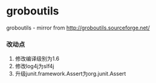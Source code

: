 # groboutils
groboutils - mirror from http://groboutils.sourceforge.net/


### 改动点
1. 修改编译级别为1.6
2. 修改log4j为slf4j
3. 升级junit.framework.Assert为org.junit.Assert